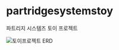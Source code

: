 # partridgesystemstoy
파트리지 시스템즈 토이 프로젝트


![토이프로젝트 ERD](https://github.com/beagleoasis/partridgesystemstoy/assets/73637960/5f389680-0085-483e-a1d9-da2c150369fa)
